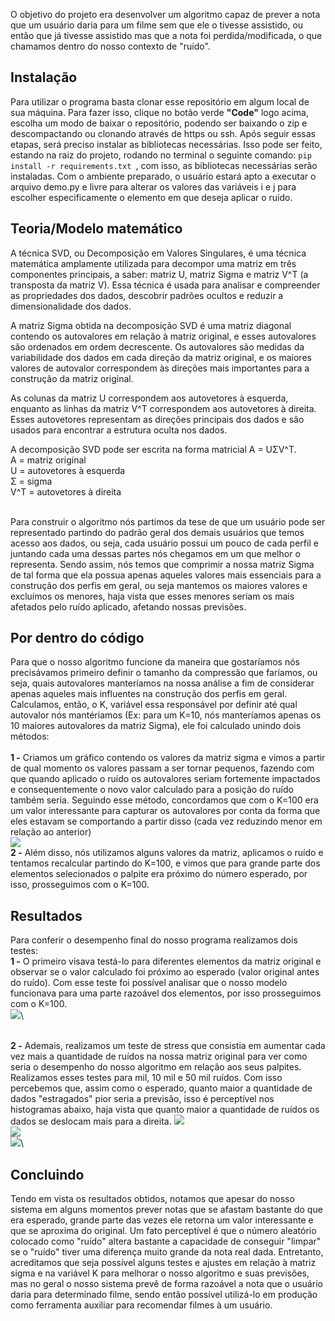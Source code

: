 O objetivo do projeto era desenvolver um algoritmo capaz de prever a nota que um usuário daria para um filme sem que ele o tivesse assistido, ou então que já tivesse assistido mas que a nota foi perdida/modificada, o que chamamos dentro do nosso contexto de "ruído".
 
 ## Instalação
Para utilizar o programa basta clonar esse repositório em algum local de sua máquina. Para fazer isso, clique no botão verde **"Code"** logo acima, escolha um modo de baixar o repositório, podendo ser baixando o zip e descompactando ou clonando através de https ou ssh. Após seguir essas etapas, será preciso instalar as bibliotecas necessárias. Isso pode ser feito, estando na raiz do projeto, rodando no terminal o seguinte comando:  `pip install -r requirements.txt `, com isso, as bibliotecas necessárias serão instaladas. Com o ambiente preparado, o usuário estará apto a executar o arquivo demo.py e livre para alterar os valores das variáveis i e j para escolher especificamente o elemento em que deseja aplicar o ruído.
 
## Teoria/Modelo matemático
A técnica SVD, ou Decomposição em Valores Singulares, é uma técnica matemática amplamente utilizada para decompor uma matriz em três componentes principais, a saber: matriz U, matriz Sigma e matriz V^T (a transposta da matriz V). Essa técnica é usada para analisar e compreender as propriedades dos dados, descobrir padrões ocultos e reduzir a dimensionalidade dos dados.

A matriz Sigma obtida na decomposição SVD é uma matriz diagonal contendo os autovalores em relação à matriz original, e esses autovalores são ordenados em ordem decrescente. Os autovalores são medidas da variabilidade dos dados em cada direção da matriz original, e os maiores valores de autovalor correspondem às direções mais importantes para a construção da matriz original.

As colunas da matriz U correspondem aos autovetores à esquerda, enquanto as linhas da matriz V^T correspondem aos autovetores à direita. Esses autovetores representam as direções principais dos dados e são usados para encontrar a estrutura oculta nos dados.

A decomposição SVD pode ser escrita na forma matricial A = UΣV^T.\
A = matriz original\
U = autovetores à esquerda\
Σ = sigma\
V^T = autovetores à direita


\
Para construir o algoritmo nós partimos da tese de que um usuário pode ser representado partindo do padrão geral dos demais usuários que temos acesso aos dados, ou seja, cada usuário possui um pouco de cada perfil e juntando cada uma dessas partes nós chegamos em um que melhor o representa. Sendo assim, nós temos que comprimir a nossa matriz Sigma de tal forma que ela possua apenas aqueles valores mais essenciais para a construção dos perfis em geral, ou seja mantemos os maiores valores e excluímos os menores, haja vista que esses menores seriam os mais afetados pelo ruído aplicado, afetando nossas previsões.

## Por dentro do código
Para que o nosso algoritmo funcione da maneira que gostaríamos nós precisávamos primeiro definir o tamanho da compressão que faríamos, ou seja, quais autovalores manteríamos na nossa análise a fim de considerar apenas aqueles mais influentes na construção dos perfis em geral. Calculamos, então, o K, variável essa responsável por definir até qual autovalor nós mantériamos (Ex: para um K=10, nós manteríamos apenas os 10 maiores autovalores da matriz Sigma), ele foi calculado unindo dois métodos:\
\
**1 -** Criamos um gráfico contendo os valores da matriz sigma e vimos a partir de qual momento os valores passam a ser tornar pequenos, fazendo com que quando aplicado o ruído os autovalores seriam fortemente impactados e consequentemente o novo valor calculado para a posição do ruído também seria. Seguindo esse método, concordamos que com o K=100 era um valor interessante para capturar os autovalores por conta da forma que eles estavam se comportando a partir disso (cada vez reduzindo menor em relação ao anterior)\
<img src= "https://github.com/fernandovs4/Desafio-Netflix/blob/main/graf_sigma.png">\
**2 -** Além disso, nós utilizamos alguns valores da matriz, aplicamos o ruído e tentamos recalcular partindo do K=100, e vimos que para grande parte dos elementos selecionados o palpite era próximo do número esperado, por isso, prosseguimos com o K=100.

## Resultados
Para conferir o desempenho final do nosso programa realizamos dois testes:\
**1 -** O primeiro visava testá-lo para diferentes elementos da matriz original e observar se o valor calculado foi próximo ao esperado (valor original antes do ruído). Com esse teste foi possível analisar que o nosso modelo funcionava para uma parte razoável dos elementos, por isso prosseguimos com o K=100.\
<img src= "https://github.com/fernandovs4/Desafio-Netflix/blob/main/histograma_diferencas.jpg">\

\
**2 -** Ademais, realizamos um teste de stress que consistia em aumentar cada vez mais a quantidade de ruídos na nossa matriz original para ver como seria o desempenho do nosso algoritmo em relação aos seus palpites. Realizamos esses testes para mil, 10 mil e 50 mil ruídos. Com isso percebemos que, assim como o esperado, quanto maior a quantidade de dados "estragados" pior seria a previsão, isso é perceptível nos histogramas abaixo, haja vista que quanto maior a quantidade de ruídos os dados se deslocam mais para a direita.
<img src= "https://github.com/fernandovs4/Desafio-Netflix/blob/main/test_stress_mil.png">\
<img src= "https://github.com/fernandovs4/Desafio-Netflix/blob/main/test_stress_10mil.png">\
<img src= "https://github.com/fernandovs4/Desafio-Netflix/blob/main/test_stress_50mil.png">\


## Concluindo
Tendo em vista os resultados obtidos, notamos que apesar do nosso sistema em alguns momentos prever notas que se afastam bastante do que era esperado, grande parte das vezes ele retorna um valor interessante e que se aproxima do original. Um fato perceptível é que o número aleatório colocado como "ruído" altera bastante a capacidade de conseguir "limpar" se o "ruído" tiver uma diferença muito grande da nota real dada. Entretanto, acreditamos que seja possível alguns  testes e ajustes em relação à matriz sigma e na variável K para melhorar o nosso algoritmo e suas previsões, mas no geral o nosso sistema prevê de forma razoável a nota que o usuário daria para determinado filme, sendo então possível utilizá-lo em produção como ferramenta auxiliar para recomendar filmes à um usuário.
